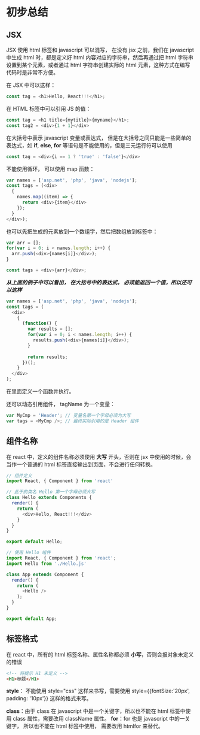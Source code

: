 # 初步总结

## JSX

JSX 使用 html 标签和 javascript 可以混写， 在没有 jsx 之前，我们在 javascript 中生成 html 时，都是定义好 html 内容对应的字符串，然后再通过把 html 字符串设置到某个元素，或者通过 html 字符串创建实际的 html 元素，这种方式在编写代码时是非常不方便。

在 JSX 中可以这样：

~~~javascript
const tag = <h1>Hello, React!!!</h1>;
~~~

在 HTML 标签中可以引用 JS 的值：

~~~javascript
const tag = <h1 title={mytitle}>{myname}</h1>;
const tag2 = <div>{1 + 1}</div>
~~~

在大括号中表示 javascript 变量或表达式， 但是在大括号之间只能是一些简单的表达式，如 **if**, **else**, **for** 等语句是不能使用的，但是三元运行符可以使用
~~~javascript
const tag = <div>{i == 1 ? 'true' : 'false'}</div>
~~~

不能使用循环， 可以使用 map 函数：

~~~javascript
var names = ['asp.net', 'php', 'java', 'nodejs'];
const tags = (<div>
  {
    names.map((item) => {
      return <div>{item}</div>
    });
  }
</div>);
~~~

也可以先把生成的元素放到一个数组字，然后把数组放到标签中：

~~~javascript
var arr = [];
for(var i = 0; i < names.length; i++) {
  arr.push(<div>{names[i]}</div>);
}

const tags = <div>{arr}</div>;
~~~

***从上面的例子中可以看出， 在大括号中的表达式， 必须能返回一个值，所以还可以这样***

~~~javascript
var names = ['asp.net', 'php', 'java', 'nodejs'];
const tags = (
  <div>
    {
      (function() {
        var results = [];
        for(var i = 0; i < names.length; i++) {
          results.push(<div>{names[i]}</div>);
        }
        
        return results;
      })();
    }
  </div>
);
~~~

在里面定义一个函数并执行。

还可以动态引用组件， tagName 为一个变量：
~~~javascript
var MyCmp = 'Header'; // 变量名第一个字母必须为大写
var tags = <MyCmp />; // 最终实际引用的是 Header 组件
~~~

## 组件名称

在 react 中，定义的组件名称必须使用 **大写** 开头，否则在 jsx 中使用的时候，会当作一个普通的 html 标签直接输出到页面，不会进行任何转换。
~~~javascript
// 组件定义
import React, { Component } from 'react'

// 此于的类名 Hello 第一个字母必须大写
class Hello extends Components {
  render() {
    return (
      <div>Hello, React!!!</div>
    }
  }
}

export default Hello;

// 使用 Hello 组件
import React, { Component } from 'react';
import Hello from './Hello.js'

class App extends Component {
  render() {
    return (
      <Hello />
    );
  }
}

export default App;
~~~


## 标签格式

在 react 中，所有的 html 标签名称、属性名称都必须 **小写**，否则会报对象未定义的错误
~~~html
<!-- 将提示 H1 未定义 -->
<H1>标题</H1>
~~~

**style**： 不能使用 style="css" 这样来书写，需要使用 style={{fontSize:'20px', padding: '10px'}} 这样的格式来写。

**class**：由于 class 在 javascript 中是一个关键字，所以也不能在 html 标签中使用 class 属性，需要改用 className 属性。
**for**：for 也是 javascript 中的一关键字， 所以也不能在 html 标签中使用， 需要改用 htmlfor 来替代。
